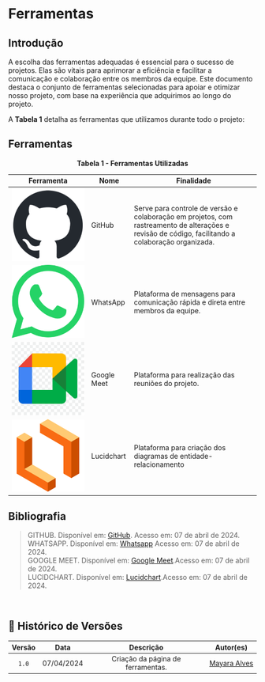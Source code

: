 # Ferramentas

## Introdução

A escolha das ferramentas adequadas é essencial para o sucesso de projetos. Elas são vitais para aprimorar a eficiência e facilitar a comunicação e colaboração entre os membros da equipe. Este documento destaca o conjunto de ferramentas selecionadas para apoiar e otimizar nosso projeto, com base na experiência que adquirimos ao longo do projeto. 

A **Tabela 1** detalha as ferramentas que utilizamos durante todo o projeto:

## Ferramentas 

<p align="center"><strong>Tabela 1 - Ferramentas Utilizadas</strong></p>

<center>

| Ferramenta | Nome | Finalidade |
|------------|------|------------|
| ![GitHub](../assets/planejamento/github.png)| GitHub | Serve para controle de versão e colaboração em projetos, com rastreamento de alterações e revisão de código, facilitando a colaboração organizada. |
| ![Whatsapp](../assets/planejamento/whatsapp.png) | WhatsApp | Plataforma de mensagens para comunicação rápida e direta entre membros da equipe. |
| ![GoogleMeet](../assets/planejamento/GoogleMeet.png)| Google Meet | Plataforma para realização das reuniões do projeto. |
| ![LucidChart](../assets/planejamento/lucidchart.png)| Lucidchart | Plataforma para criação dos diagramas de entidade-relacionamento |
  
</center>


## Bibliografia
>GITHUB. Disponível em: [GitHub](https://github.com). Acesso em: 07 de abril de 2024.</br>
>WHATSAPP. Disponível em: [Whatsapp](https://web.whatsapp.com/) Acesso em: 07 de abril de 2024.</br>
>GOOGLE MEET. Disponível em: [Google Meet](https://meet.google.com/).Acesso em: 07 de abril de 2024.</br>
>LUCIDCHART. Disponível em: [Lucidchart](https://www.lucidchart.com/).Acesso em: 07 de abril de 2024.</br>
</br>

## 📑 Histórico de Versões

| Versão  |    Data    |                        Descrição                        |                                             Autor(es)                                             |
| :-----: | :--------: | :-----------------------------------------------------: | :-----------------------------------------------------------------------------------------------: | 
|`1.0` | 07/04/2024 | Criação da página de ferramentas.                       | [Mayara Alves](https://github.com/Mayara-tech)|
